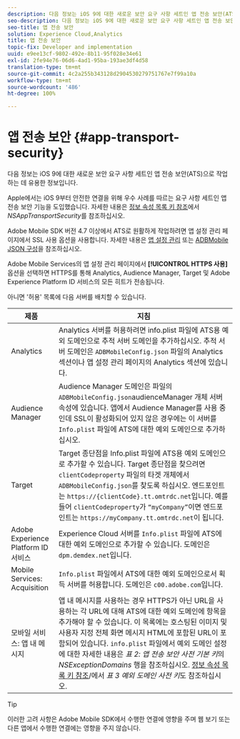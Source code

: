 ```yaml
---
description: 다음 정보는 iOS 9에 대한 새로운 보안 요구 사항 세트인 앱 전송 보안(ATS)으로 작업하는 데 유용한 정보입니다.
seo-description: 다음 정보는 iOS 9에 대한 새로운 보안 요구 사항 세트인 앱 전송 보안(ATS)으로 작업하는 데 유용한 정보입니다.
seo-title: 앱 전송 보안
solution: Experience Cloud,Analytics
title: 앱 전송 보안
topic-fix: Developer and implementation
uuid: e9ee13cf-9802-492e-8b11-95f028e34e61
exl-id: 2fe94e76-06d6-4ad1-95ba-193ae3df4d58
translation-type: tm+mt
source-git-commit: 4c2a255b343128d2904530279751767e7f99a10a
workflow-type: tm+mt
source-wordcount: '486'
ht-degree: 100%

---
```


# 앱 전송 보안 {#app-transport-security}

다음 정보는 iOS 9에 대한 새로운 보안 요구 사항 세트인 앱 전송 보안(ATS)으로 작업하는 데 유용한 정보입니다.

Apple에서는 iOS 9부터 안전한 연결을 위해 우수 사례를 따르는 요구 사항 세트인 앱 전송 보안 기능을 도입했습니다. 자세한 내용은 [정보 속성 목록 키 참조](https://developer.apple.com/library/prerelease/ios/technotes/App-Transport-Security-Technote/)에서 *NSAppTransportSecurity*&#x200B;를 참조하십시오.

Adobe Mobile SDK 버전 4.7 이상에서 ATS로 원활하게 작업하려면 앱 설정 관리 페이지에서 SSL 사용 옵션을 사용합니다. 자세한 내용은 [앱 설정 관리](/help/using/c-manage-app-settings/c-manage-app-settings.md) 또는 [ADBMobile JSON 구성](/help/ios/configuration/json-config/json-config.md)을 참조하십시오.

Adobe Mobile Services의 앱 설정 관리 페이지에서 **[!UICONTROL HTTPS 사용]** 옵션을 선택하면 HTTPS를 통해 Analytics, Audience Manager, Target 및 Adobe Experience Platform ID 서비스의 모든 히트가 전송됩니다.

아니면 &#39;허용&#39; 목록에 다음 서버를 배치할 수 있습니다.

| 제품 | 지침 |
|--- |--- |
| Analytics | Analytics 서버를 허용하려면 info.plist 파일에 ATS용 예외 도메인으로 추적 서버 도메인을 추가하십시오.  추적 서버 도메인은 `ADBMobileConfig.json` 파일의 Analytics 섹션이나 앱 설정 관리 페이지의 Analytics 섹션에 있습니다. |
| Audience Manager | Audience Manager 도메인은 파일의 `ADBMobileConfig.json`audienceManager 개체 서버 속성에 있습니다.  앱에서 Audience Manager를 사용 중인데 SSL이 활성화되어 있지 않은 경우에는 이 서버를 `Info.plist` 파일에 ATS에 대한 예외 도메인으로 추가하십시오. |
| Target | Target 종단점을 Info.plist 파일에 ATS용 예외 도메인으로 추가할 수 있습니다.  Target 종단점을 찾으려면 `clientCodeproperty` 파일의 타겟 개체에서 `ADBMobileConfig.json`를 찾도록 하십시오. 엔드포인트는 `https://{clientCode}.tt.omtrdc.net`입니다. 예를 들어 `clientCodeproperty`가 `“myCompany”`이면 엔드포인트는 `https://myCompany.tt.omtrdc.net`이 됩니다. |
| Adobe Experience Platform ID 서비스 | Experience Cloud 서버를 `Info.plist` 파일에 ATS에 대한 예외 도메인으로 추가할 수 있습니다. 도메인은 `dpm.demdex.net`입니다. |
| Mobile Services: Acquisition | `Info.plist` 파일에서 ATS에 대한 예외 도메인으로서 획득 서버를 허용합니다. 도메인은 `c00.adobe.com`입니다. |
| 모바일 서비스: 앱 내 메시지 | 앱 내 메시지를 사용하는 경우 HTTPS가 아닌 URL을 사용하는 각 URL에 대해 ATS에 대한 예외 도메인에 항목을 추가해야 할 수 있습니다. 이 목록에는 호스팅된 이미지 및 사용자 지정 전체 화면 메시지 HTML에 포함된 URL이 포함되어 있습니다. `info.plist` 파일에서 예외 도메인 설정에 대한 자세한 내용은 *표 2: 앱 전송 보안 사전 기본 키*&#x200B;의 *NSExceptionDomains* 행을 참조하십시오. [정보 속성 목록 키 참조](https://developer.apple.com/library/prerelease/ios/technotes/App-Transport-Security-Technote/)/에서 *표 3 예외 도메인 사전 키*&#x200B;도 참조하십시오. |

>[!TIP]
>
>이러한 고려 사항은 Adobe Mobile SDK에서 수행한 연결에 영향을 주며 웹 보기 또는 다른 앱에서 수행한 연결에는 영향을 주지 않습니다.
